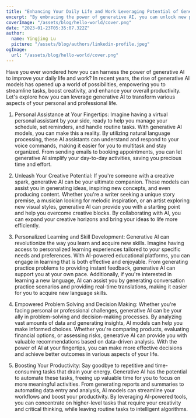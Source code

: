 ```yaml
---
title: "Enhancing Your Daily Life and Work Leveraging Potential of Generative AI"
excerpt: "By embracing the power of generative AI, you can unlock new possibilities, enhance your skills, and achieve greater success in your personal and professional endeavors. This article list out some ways you can leverage to improve your life and work."
coverImage: "/assets/blog/hello-world/cover.png"
date: "2023-01-23T05:35:07.322Z"
author:
  name: Yingjing Lu
  picture: "/assets/blog/authors/linkedin-profile.jpeg"
ogImage:
  url: "/assets/blog/hello-world/cover.png"
---
```


Have you ever wondered how you can harness the power of generative AI to improve your daily life and work? In recent years, the rise of generative AI models has opened up a world of possibilities, empowering you to streamline tasks, boost creativity, and enhance your overall productivity. Let's explore how you can leverage generative AI to transform various aspects of your personal and professional life.

1. Personal Assistance at Your Fingertips:
Imagine having a virtual personal assistant by your side, ready to help you manage your schedule, set reminders, and handle routine tasks. With generative AI models, you can make this a reality. By utilizing natural language processing, these AI assistants can understand and respond to your voice commands, making it easier for you to multitask and stay organized. From sending emails to booking appointments, you can let generative AI simplify your day-to-day activities, saving you precious time and effort.

2. Unleash Your Creative Potential:
If you're someone with a creative spark, generative AI can be your ultimate companion. These models can assist you in generating ideas, inspiring new concepts, and even producing content. Whether you're a writer seeking a unique story premise, a musician looking for melodic inspiration, or an artist exploring new visual styles, generative AI can provide you with a starting point and help you overcome creative blocks. By collaborating with AI, you can expand your creative horizons and bring your ideas to life more efficiently.

3. Personalized Learning and Skill Development:
Generative AI can revolutionize the way you learn and acquire new skills. Imagine having access to personalized learning experiences tailored to your specific needs and preferences. With AI-powered educational platforms, you can engage in learning that is both effective and enjoyable. From generating practice problems to providing instant feedback, generative AI can support you at your own pace. Additionally, if you're interested in learning a new language, AI can assist you by generating conversation practice scenarios and providing real-time translations, making it easier for you to acquire new language skills.

4. Empowered Problem Solving and Decision Making:
Whether you're facing personal or professional challenges, generative AI can be your ally in problem-solving and decision-making processes. By analyzing vast amounts of data and generating insights, AI models can help you make informed choices. Whether you're comparing products, evaluating financial options, or assessing risks, generative AI can provide you with valuable recommendations based on data-driven analysis. With the power of AI at your fingertips, you can make more effective decisions and achieve better outcomes in various aspects of your life.

5. Boosting Your Productivity:
Say goodbye to repetitive and time-consuming tasks that drain your energy. Generative AI has the potential to automate these tasks, freeing up valuable time for you to focus on more meaningful activities. From generating reports and summaries to automating data entry and analysis, AI models can streamline your workflows and boost your productivity. By leveraging AI-powered tools, you can concentrate on higher-level tasks that require your creativity and critical thinking, while leaving routine tasks to intelligent algorithms.